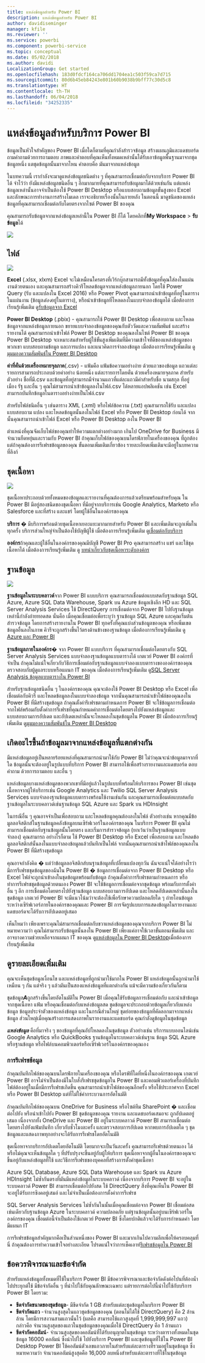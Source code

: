 ```yaml
---
title: แหล่งข้อมูลสำหรับ Power BI
description: แหล่งข้อมูลสำหรับ Power BI
author: davidiseminger
manager: kfile
ms.reviewer: ''
ms.service: powerbi
ms.component: powerbi-service
ms.topic: conceptual
ms.date: 05/02/2018
ms.author: davidi
LocalizationGroup: Get started
ms.openlocfilehash: 183d0fdcf164ca706dd1704ea1c503f59ca7d715
ms.sourcegitcommit: 80d6b45eb84243e801b60b9038b9bff77c30d5c8
ms.translationtype: HT
ms.contentlocale: th-TH
ms.lasthandoff: 06/04/2018
ms.locfileid: "34252335"
---
```

# <a name="data-sources-for-the-power-bi-service"></a>แหล่งข้อมูลสำหรับบริการ Power BI
ข้อมูลเป็นหัวใจสำคัญของ Power BI เมื่อใดก็ตามที่คุณกำลังสำรวจข้อมูล สร้างแผนภูมิและแดชบอร์ด ถามคำถามด้วยการถามตอบ ภาพและคำตอบที่คุณเห็นทั้งหมดเหล่านั้นได้รับเอาข้อมูลพื้นฐานมาจากชุดข้อมูลหนึ่ง แตชุดข้อมูลนั้นมาจากไหน คำตอบคือ มันมาจากแหล่งข้อมูล

ในบทความนี้ เรากำลังจะมาดูแหล่งข้อมูลชนิดต่าง ๆ ที่คุณสามารถเชื่อมต่อกับจากบริการ Power BI ได้ จำไว้ว่า ยังมีแหล่งข้อมูลชนิดอื่น ๆ อีกมากมายที่คุณสามารถรับข้อมูลมาได้ด้วยเช่นกัน แต่แหล่งข้อมูลเหล่านั้นอาจจำเป็นต้องใช้ Power BI Desktop หรือแบบสอบถามข้อมูลขั้นสูงของ Excel และลักษณะการทำงานการสร้างโมเดล เราจะอธิบายเรื่องนั้นในภายหลัง ในตอนนี้ มาดูชนิดของแหล่งข้อมูลที่คุณสามารถเชื่อมต่อกับโดยตรงจากไซต์ Power BI ของคุณ

คุณสามารถรับข้อมูลจากแหล่งข้อมูลเหล่านี้ใน Power BI ก็ได้ โดยคลิกที่**My Workspace** > **รับข้อมูล**ได้

![](media/service-get-data/pbi_getdata_startscreen.png)

## <a name="files"></a>ไฟล์
![](media/service-get-data/pbi_getdata_files.png)

**Excel** (.xlsx, xlxm) Excel จะไม่เหมือนใครตรงที่เวิร์กบุ๊กสามารถมีทั้งข้อมูลที่คุณใส่ลงในแผ่นงานด้วยตนเอง และคุณสามารถสร้างคิวรีโหลดข้อมูลจากแหล่งข้อมูลภายนอก โดยใช้ Power Query (รับ และแปลงใน Excel 2016) หรือ Power Pivot คุณสามารถนำเข้าข้อมูลที่อยู่ในตารางในแผ่นงาน (ข้อมูล*ต้อง*อยู่ในตาราง), หรือนำเข้าข้อมูลที่โหลดลงในแบบจำลองข้อมูลได้ เมื่อต้องการเรียนรู้เพิ่มเติม ดู[รับข้อมูลจาก Excel](service-get-data-from-files.md)

**Power BI Desktop** (.pbix) - คุณสามารถใช้ Power BI Desktop เพื่อสอบถาม และโหลดข้อมูลจากแหล่งข้อมูลภายนอก ขยายแบบจำลองข้อมูลของคุณกับตัววัดและความสัมพันธ์ และสร้างรายงานได้ คุณสามารถนำเข้าไฟล์ Power BI Desktop ของคุณลงในไซต์ Power BI ของคุณ Power BI Desktop จะเหมาะสมสำหรับผู้ใช้ขั้นสูงเพิ่มเติมที่มีความเข้าใจที่ดีของแหล่งข้อมูลของพวกเขา แบบสอบถามข้อมูล และการแปลง และแนวคิดการจำลองข้อมูล เมื่อต้องการเรียนรู้เพิ่มเติม ดู[มุมมองความสัมพันธ์ใน Power BI Desktop](desktop-connect-to-data.md)

**ค่าที่คั่นด้วยเครื่องหมายจุลภาค**(.csv) - แฟ้มคือ แฟ้มข้อความอย่างง่าย ด้วยแถวของข้อมูล แถวแต่ละรายการสามารถประกอบด้วยค่าอย่าง น้อยหนึ่ง แต่ละรายการโดยคั่น ด้วยเครื่องหมายจุลภาค สำหรับตัวอย่าง ชื่อที่มี.csv และข้อมูลที่อยู่สามารถมีจำนวนแถวที่แต่ละแถวมีค่าสำหรับชื่อ นามสกุล ที่อยู่ เมือง รัฐ และอื่น ๆ คุณไม่สามารถนำเข้าข้อมูลลงในไฟล์.csv ได้หลายแอปพลิเคชัน เช่น Excel สามารถบันทึกข้อมูลในตารางอย่างง่ายเป็นไฟล์.csv

สำหรับไฟล์ชนิดอื่น ๆ เช่นตาราง XML (.xml) หรือไฟล์ข้อความ (.txt) คุณสามารถใช้รับ และแปลงแบบสอบถาม แปลง และโหลดข้อมูลนั้นลงในไฟล์ Excel หรือ Power BI Desktop ก่อนได้ จากนั้นคุณสามารถนำเข้าไฟล์ Excel หรือ Power BI Desktop ลงใน Power BI

ตำแหน่งที่คุณจัดเก็บไฟล์ของคุณทำให้ความแตกต่างอย่างมาก เกินไป OneDrive for Business มีจำนวนยืดหยุ่นและรวมกับ Power BI ถ้าคุณเก็บไฟล์ของคุณบนไดรฟ์ภายในเครื่องของคุณ ที่ถูกต้อง แต่ถ้าคุณต้องการรีเฟรชข้อมูลของคุณ ขั้นตอนเพิ่มเติมเกี่ยวข้อง รายละเอียดเพิ่มเติมจะมีอยู่ในบทความที่ลิงก์

## <a name="content-packs"></a>ชุดเนื้อหา
![](media/service-get-data/pbi_getdata_contentpacks.png)

ชุดเนื้อหาประกอบด้วยทั้งหมดของข้อมูลและรายงานที่คุณต้องการแล้วเตรียมพร้อมสำหรับคุณ ใน Power BI มีอยู่สองชนิดของชุดเนื้อหา ที่มีอยู่จากบริการเช่น Google Analytics, Marketo หรือ Salesforce และที่สร้าง และแชร์ โดยผู้ใช้อื่นในองค์กรของคุณ

**บริการ** � มีบริการพร้อมด้วยชุดเนื้อหาเยอะแยะมากมายสำหรับ Power BI และเพิ่มเติมจะถูกเพิ่มในทุกครั้ง บริการส่วนใหญ่จำเป็นต้องใช้บัญชีผู้ใช้ เมื่อต้องการเรียนรู้เพิ่มเติม ดู[เชื่อมต่อกับบริการ](service-connect-to-services.md)

**องค์กร**ถ้าคุณและผู้ใช้อื่นในองค์กรของคุณมีบัญชี Power BI Pro คุณสามารถสร้าง แชร์ และใช้ชุดเนื้อหาได้ เมื่อต้องการเรียนรู้เพิ่มเติม ดู [บทนำเกี่ยวกับชุดเนื้อหาระดับองค์กร](service-organizational-content-pack-introduction.md)

## <a name="databases"></a>ฐานข้อมูล
![](media/service-get-data/pbi_getdata_databases.png)

**ฐานข้อมูลในระบบคลาวด์**จาก Power BI แบบบริการ คุณสามารถเชื่อมต่อแบบสดกับฐานข้อมูล SQL Azure, Azure SQL Data Warehouse, Spark บน Azure ข้อมูลเชิงลึก HD และ SQL Server Analysis Services ใช้ DirectQuery การเชื่อมต่อจาก Power BI ไปยังฐานข้อมูลเหล่านี้กำลังถ่ายทอดสด นั่นคือ เมื่อคุณเชื่อมต่อเพื่อระบุว่า ฐานข้อมูล SQL Azure และคุณเริ่มต้นสำรวจข้อมูล โดยการสร้างรายงานใน Power BI ทุกครั้งที่คุณแบ่งส่วนข้อมูลของคุณ หรือเพิ่มเขตข้อมูลอื่นลงในภาพ คิวรีจะถูกสร้างขึ้นไว้ตรงด้านข้างของฐานข้อมูล เมื่อต้องการเรียนรู้เพิ่มเติม ดู [Azure และ Power BI](service-azure-and-power-bi.md)

**ฐานข้อมูลภายในองค์กร**� จาก Power BI แบบบริการ ที่คุณสามารถเชื่อมต่อโดยตรงกับ SQL Server Analysis Services แบบจำลองฐานข้อมูลแบบตารางได้ เกตเวย์ Power BI องค์กรที่จำเป็น ถ้าคุณไม่แน่ใจเกี่ยวกับวิธีการเชื่อมต่อกับฐานข้อมูลแบบจำลองแบบตารางขององค์กรของคุณ ตรวจสอบกับผู้ดูแลระบบหรือแผนก IT ของคุณ เมื่อต้องการเรียนรู้เพิ่มเติม ดู[SQL Server Analysis ข้อมูลแบบตารางใน Power BI](sql-server-analysis-services-tabular-data.md)

สำหรับฐานข้อมูลชนิดอื่น ๆ ในองค์กรของคุณ คุณจะต้องใช้ Power BI Desktop หรือ Excel เพื่อเชื่อมต่อกับคิวรี และโหลดข้อมูลลงในแบบจำลองข้อมูล จากนั้นคุณสามารถนำเข้าไฟล์ของคุณลงใน Power BI ที่มีสร้างชุดข้อมูล ถ้าคุณตั้งค่ารีเฟรชตามกำหนดการ Power BI จะใช้ข้อมูลการเชื่อมต่อจากไฟล์พร้อมกับตั้งค่าการรีเฟรชที่คุณกำหนดค่าการเชื่อมต่อโดยตรงไปยังแหล่งข้อมูลและแบบสอบถามการอัปเดต และอัปเดตเหล่านั้นจะโหลดลงในชุดข้อมูลใน Power BI เมื่อต้องการเรียนรู้เพิ่มเติม ดู[มุมมองความสัมพันธ์ใน Power BI Desktop](desktop-connect-to-data.md)

## <a name="what-if-my-data-comes-from-a-different-source"></a>เกิดอะไรขึ้นถ้าข้อมูลมาจากแหล่งข้อมูลที่แตกต่างกัน
มีแหล่งข้อมูลอยู่เป็นหลายร้อยแหล่งที่คุณสามารถนำมาใช้กับ Power BI ไม่ว่าคุณจะนำข้อมูลมาจากที่ใด ข้อมูลนั้นจะต้องอยู่ในรูปแบบที่บริการ Power BI สามารถใช้เพื่อสร้างรายงานและแดชบอร์ด ตอบคำถาม ด้วยการถามตอบ และอื่น ๆ

แหล่งข้อมูลบางแหล่งข้อมูลของพวกเขาที่มีอยู่แล้วในรูปแบบที่พร้อมให้บริการของ Power BI เช่นชุดเนื้อหาจากผู้ให้บริการเช่น Google Analytics และ Twilio SQL Server Analysis Services แบบจำลองฐานข้อมูลแบบตารางพร้อมใช้งานเช่นกัน และคุณสามารถเชื่อมต่อแบบสดกับฐานข้อมูลในระบบคลาวด์เช่นฐานข้อมูล SQL Azure และ Spark บน HDInsight

ในกรณีอื่น ๆ คุณอาจจำเป็นเพื่อสอบถาม และโหลดข้อมูลคุณต้องลงในไฟล์ ตัวอย่างเช่น หากคุณมีข้อมูลลอจิสติกส์ในฐานข้อมูลคลังข้อมูลบนเซิร์ฟเวอร์ในองค์กรของคุณ ในบริการ Power BI คุณไม่สามารถเชื่อมต่อกับฐานข้อมูลนั้นโดยตรง และเริ่มการสำรวจข้อมูล (ยกเว้นว่าเป็นฐานข้อมูลแบบจำลอง) คุณสามารถ อย่างไรก็ตาม ใช้ Power BI Desktop หรือ Excel เพื่อสอบถาม และโหลดข้อมูลลอจิสติกส์นั้นลงในแบบจำลองข้อมูลแล้วบันทึกเป็นไฟล์ จากนั้นคุณสามารถนำเข้าไฟล์ของคุณลงใน Power BI ที่มีสร้างชุดข้อมูล

คุณอาจกำลังคิด � แต่ว่าข้อมูลลอจิสติกส์บนฐานข้อมูลที่เปลี่ยนแปลงทุกวัน ฉันจะแน่ใจได้อย่างไรว่า มีการรีเฟรชชุดข้อมูลของฉันใน Power BI � ข้อมูลการเชื่อมต่อจาก Power BI Desktop หรือ Excel ไฟล์จะถูกนำเข้าลงในชุดข้อมูลพร้อมกับข้อมูล ถ้าคุณตั้งค่าการรีเฟรชตามกำหนดการ หรือทำการรีเฟรชชุดข้อมูลด้วยตนเอง Power BI จะใช้ข้อมูลการเชื่อมต่อจากชุดข้อมูล พร้อมกับการตั้งค่าอื่น ๆ อีก การเชื่อมต่อโดยตรงไปยังฐานข้อมูล แบบสอบถามการอัปเดต และโหลดอัปเดตเหล่านั้นลงในชุดข้อมูล เกตเวย์ Power BI จะมีแนวโน้มว่าจะต้องใช้เพื่อรักษาความปลอดภัยใด ๆ ถ่ายโอนข้อมูลระหว่างเซิร์ฟเวอร์ภายในองค์กรของคุณและ Power BI การจัดรูปแบบการแสดงข้อมูลในรายงานและแดชบอร์ดจะได้รับการอัปเดตอยู่เสมอ

เห็นไหมว่า เพียงเพราะคุณไม่สามารถเชื่อมต่อกับขวาแหล่งข้อมูลของคุณจากบริการ Power BI ไม่หมายความว่า คุณไม่สามารถรับข้อมูลนั้นลงใน Power BI เพียงแค่อาจใช้เวลาขั้นตอนเพิ่มเติม และอาจบางความช่วยเหลือจากแผนก IT ของคุณ ดู[แหล่งข้อมูลใน Power BI Desktop](desktop-data-sources.md)เมื่อต้องการเรียนรู้เพิ่มเติม

## <a name="some-more-details"></a>ดูรายละเอียดเพิ่มเติม
คุณจะเห็นชุดข้อมูลเงื่อนไข และแหล่งข้อมูลที่ถูกนำมาใช้มากใน Power BI แหล่งข้อมูลนั้นถูกนำมาใช้เหมือน ๆ กัน แต่จริง ๆ แล้วมันเป็นสองแหล่งข้อมูลที่แตกต่างกัน แม้จะมีความข้องเกี่ยวกันก็ตาม

ชุดข้อมูล***A***ถูกสร้างขึ้นโดยอัตโนมัติใน Power BI เมื่อคุณใช้รับข้อมูลการเชื่อมต่อกับ และนำเข้าข้อมูลจากชุดเนื้อหา แฟ้ม หรือคุณเชื่อมต่อกับแหล่งข้อมูลสด ชุดข้อมูลจะประกอบด้วยข้อมูลเกี่ยวกับแหล่งข้อมูล ข้อมูลประจำตัวของแหล่งข้อมูล และในกรณีส่วนใหญ่ ชุดย่อยของข้อมูลที่คัดลอกมาจากแหล่งข้อมูล ส่วนใหญ่เมื่อคุณสร้างการแสดงภาพในรายงานและแดชบอร์ด คุณกำลังดูข้อมูลในชุดข้อมูล

***แหล่งข้อมูล*** คือที่มาจริง ๆ ของข้อมูลที่คุณอัปโหลดลงในชุดข้อมูล ตัวอย่างเช่น บริการแบบออนไลน์เช่น Google Analytics หรือ QuickBooks ฐานข้อมูลในระบบคลาวด์เช่นฐาน ข้อมูล SQL Azure หรือฐานข้อมูล หรือไฟล์บนคอมพิวเตอร์หรือเซิร์ฟเวอร์ในองค์กรของคุณเอง

### <a name="data-refresh"></a>การรีเฟรชข้อมูล
ถ้าคุณบันทึกไฟล์ของคุณบนไดรฟ์ภายในเครื่องของคุณ หรือไดรฟ์ที่ใดที่หนึ่งในองค์กรของคุณ เกตเวย์ Power BI อาจไม่จำเป็นต้องมีในใบสั่งรีเฟรชชุดข้อมูลใน Power BI และคอมพิวเตอร์เครื่องที่บันทึกไฟล์ต้องอยู่ในเมื่อมีการรีเฟรชเกิดขึ้น คุณสามารถนำเข้าไฟล์ของคุณอีกครั้ง หรือใช้ประกาศจาก Excel หรือ Power BI Desktop แต่ที่ไม่ใช่ค่ากระบวนการอัตโนมัติ

ถ้าคุณบันทึกไฟล์ของคุณบน OneDrive for Business หรือไซต์ทีม SharePoint � และเชื่อมต่อไปยัง หรือนำเข้าไปยัง Power BI ชุดข้อมูลของคุณ รายงาน และแดชบอร์ดเสมอจะ ถูกอัปเดตอยู่เสมอ เนื่องจากทั้ง OneDrive และ Power BI อยู่ในระบบคลาวด์ Power BI สามารถเชื่อมต่อโดยตรงไปยังแฟ้มบันทึก เกี่ยวกับชั่วโมงละครั้ง และตรวจสอบการอัปเดต หากพบการอัปเดตใด ๆ ชุดข้อมูลและแสดงภาพทุกอย่างจะได้รับการรีเฟรชโดยอัตโนมัติ

ชุดเนื้อหาจากบริการอัปเดตโดยอัตโนมัติ โดยมากจะเป็นวันละครั้ง คุณสามารถรีเฟรชด้วยตนเอง ได้หรือไม่คุณจะเห็นข้อมูลใด ๆ ที่ปรับปรุงจะขึ้นอยู่กับผู้ให้บริการ ชุดเนื้อหาจากผู้อื่นในองค์กรของคุณจะขึ้นอยู่กับแหล่งข้อมูลที่ใช้ และวิธีการรีเฟรชของบุคคลที่สร้างการตั้งค่าชุดเนื้อหา

Azure SQL Database, Azure SQL Data Warehouse และ Spark บน Azure HDInsight ไม่ซ้ำกันตรงที่มันมีแหล่งข้อมูลในระบบคลาวด์ เนื่องจากบริการ Power BI จะอยู่ในระบบคลาวด์ Power BI สามารถเชื่อมต่อไปยังสด ใช้ DirectQuery สิ่งที่คุณเห็นใน Power BI จะอยู่ได้รับการซิงคอยู่เสมอ์ และไม่จำเป็นเมื่อต้องการตั้งค่าการรีเฟรช

SQL Server Analysis Services ไม่ซ้ำกันในนั้นเมื่อคุณเชื่อมต่อจาก Power BI เชื่อมต่อสดเช่นเดียวกับฐานข้อมูล Azure ในระบบคลาวด์ ความปลอดภัย แต่ฐานข้อมูลนั้นอยู่บนเซิร์ฟเวอร์ในองค์กรของคุณ เชื่อมต่อนี้จำเป็นต้องใช้เกตเวย์ Power BI ซึ่งโดยปกติแล้วจะได้รับการกำหนดค่า โดยมีแผนก IT

การรีเฟรชข้อมูลสำคัญมากคือเป็นส่วนหนึ่งของ Power BI และมากเกินไปความลึกเพื่อให้ครอบคลุมที่นี่ ถ้าคุณต้องการทำความเข้าใจอย่างละเอียด โปรดแน่ใจว่าการเช็คเอาท์[รีเฟรชข้อมูลใน Power BI](refresh-data.md)

## <a name="considerations-and-limitations"></a>ข้อควรพิจารณาและข้อจำกัด
สำหรับแหล่งข้อมูลทั้งหมดที่ใช้ในบริการ Power BI มีข้อควรพิจารณาและข้อจำกัดดังต่อไปนที่ต้องน้ำไปประยุกต์ใช้ มีข้อจำกัดอื่น ๆ ที่นำไปใช้กับคุณลักษณะเฉพาะ แต่รายการต่อไปนี้นำไปใช้กับบริการ Power BI โดยรวม:

* **ขีดจำกัดขนาดของชุดข้อมูล**- มีขีดจำกัด 1 GB สำหรับแต่ละชุดข้อมูลในบริการ Power BI
* **ขีดจำกัดแถว** -จำนวนสูงสุดในแถวชุดข้อมูลของคุณ (ตอนไม่ได้ใช้ DirectQuery) คือ 2 ล้านล้าน โดยมีการสงวนสามแถวนั้นไว้ (ผลคือ สามารถใช้แถวสูงสุดที่ 1,999,999,997 แถว) กล่าวคือ จำนวนสูงสุดของแถวในชุดข้อมูลของคุณเมื่อใช้ DirectQuery คือ 1 ล้านแถว
* **ขีดจำกัดคอลัมน์**- จำนวนสูงสุดของคอลัมน์ที่ได้รับอนุญาตในชุดข้อมูล ระหว่างตารางทั้งหมดในชุดข้อมูล 16000 คอลัมน์ ซึ่งนำไปใช้ ไปยังบริการ Power BI และชุดข้อมูลที่ใช้ใน Power BI Desktop Power BI ใช้คอลัมน์ตัวเลขแถวภายในสำหรับแต่ละตารางที่รวมอยู่ในชุดข้อมูล ซึ่งหมายความว่า จำนวนคอลัมน์สูงสุดคือ 16,000 ลบหนึ่งสำหรับแต่ละตารางที่ใช้ในชุดข้อมูล

